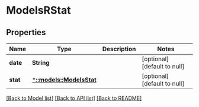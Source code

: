 # ModelsRStat

## Properties
Name | Type | Description | Notes
------------ | ------------- | ------------- | -------------
**date** | **String** |  | [optional] [default to null]
**stat** | [***::models::ModelsStat**](models.Stat.md) |  | [optional] [default to null]

[[Back to Model list]](../README.md#documentation-for-models) [[Back to API list]](../README.md#documentation-for-api-endpoints) [[Back to README]](../README.md)


